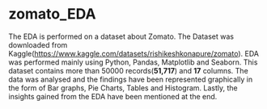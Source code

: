 # zomato_EDA
The EDA is performed on a dataset about Zomato.
The Dataset was downloaded from Kaggle(https://www.kaggle.com/datasets/rishikeshkonapure/zomato).
EDA was performed mainly using Python, Pandas, Matplotlib and Seaborn. 
This dataset contains more than 50000 records(**51,717**) and **17** columns.
The data was analysed and the findings have been represented graphically in the form of Bar graphs, Pie Charts, Tables and Histogram.
Lastly, the insights gained from the EDA have been mentioned at the end.
